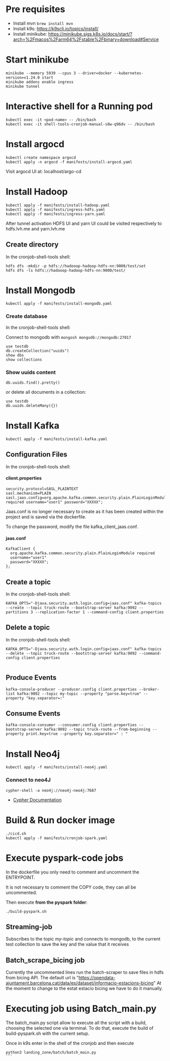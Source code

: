 # Pre requisites
- Install mvn `brew install mvn`
- Install k9s: https://k9scli.io/topics/install/
- Install minikube: https://minikube.sigs.k8s.io/docs/start/?arch=%2Fmacos%2Farm64%2Fstable%2Fbinary+download#Service

# Start minikube
```
minikube --memory 5939 --cpus 3 --driver=docker --kubernetes-version=v1.24.0 start
minikube addons enable ingress
minikube tunnel
```

# Interactive shell for a Running pod
```
kubectl exec -it <pod-name> -- /bin/bash
kubectl exec -it shell-tools-cronjob-manual-s8w-q96dv -- /bin/bash
```

# Install argocd
```
kubectl create namespace argocd
kubectl apply -n argocd -f manifests/install-argocd.yaml
```
Visit argocd UI at: localhost/argo-cd

# Install Hadoop
```
kubectl apply -f manifests/install-hadoop.yaml
kubectl apply -f manifests/ingress-hdfs.yaml
kubectl apply -f manifests/ingress-yarn.yaml
```
After tunnel activation HDFS UI and yarn UI could be visited respectively to hdfs.lvh.me and yarn.lvh.me

## Create directory

In the cronjob-shell-tools shell: 
```
hdfs dfs -mkdir -p hdfs://hadooop-hadoop-hdfs-nn:9000/test/set
hdfs dfs -ls hdfs://hadooop-hadoop-hdfs-nn:9000/test/
```

# Install Mongodb
```
kubectl apply -f manifests/install-mongodb.yaml
```

### Create database

In the cronjob-shell-tools shell: 

Connect to mongodb with `mongosh mongodb://mongodb:27017`

```
use testdb
db.createCollection("uuids")
show dbs
show collections
```

### Show uuids content
```
db.uuids.find().pretty()
```
or delete all documents in a collection:

```
use testdb
db.uuids.deleteMany({})
```

# Install Kafka
```
kubectl apply -f manifests/install-kafka.yaml
```

## Configuration Files

In the cronjob-shell-tools shell:

#### client.properties
```
security.protocol=SASL_PLAINTEXT
sasl.mechanism=PLAIN
sasl.jaas.config=org.apache.kafka.common.security.plain.PlainLoginModule required username="user1" password="XXXXX";
```
Jaas.conf is no longer necessary to create as it has been created within the project and is saved via the dockerfile.

To change the password, modify the file kafka_client_jaas.conf.

#### jaas.conf
```
KafkaClient {
  org.apache.kafka.common.security.plain.PlainLoginModule required
  username="user1"
  password="XXXXX";
};
```

## Create a topic
In the cronjob-shell-tools shell:
```
KAFKA_OPTS="-Djava.security.auth.login.config=jaas.conf" kafka-topics --create --topic truck-route --bootstrap-server kafka:9092 --partitions 3 --replication-factor 1 --command-config client.properties
```
## Delete a topic
In the cronjob-shell-tools shell:
```
KAFKA_OPTS="-Djava.security.auth.login.config=jaas.conf" kafka-topics --delete --topic truck-route --bootstrap-server kafka:9092 --command-config client.properties


```

## Produce Events
```
kafka-console-producer --producer.config client.properties --broker-list kafka:9092 --topic my-topic --property "parse.key=true" --property "key.separator=:"
```

## Consume Events
```
kafka-console-consumer --consumer.config client.properties --bootstrap-server kafka:9092 --topic truck-route --from-beginning --property print.key=true --property key.separator=" : "
```

# Install Neo4j
```
kubectl apply -f manifests/install-neo4j.yaml
```

### Connect to neo4J
```
cypher-shell -a neo4j://neo4j-neo4j:7687
```

* [Cypher Documentation](https://neo4j.com/docs/operations-manual/current/tools/cypher-shell/)

# Build & Run docker image
```
./cicd.sh
kubectl apply -f manifests/cronjob-spark.yaml
```

# Execute pyspark-code jobs

In the dockerfile you only need to comment and uncomment the ENTRYPOINT.

It is not necessary to comment the COPY code, they can all be uncommented.


Then execute **from the pyspark folder**: 

````
./build-pyspark.sh
````

## Streaming-job
Subscribes to the topic *my-topic* and connects to mongodb, to the current test collection to save the key and the value that it receives


## Batch_scrape_bicing job
Currently the uncommented lines run the batch-scraper to save files in hdfs from bicing API. 
The default url is "https://opendata-ajuntament.barcelona.cat/data/es/dataset/informacio-estacions-bicing"
At the moment to change to the estat estacio bicing we have to do it manually. 

# Executing job using Batch_main.py

The batch_main.py script allow to execute all the script with a build, choosing the selected one via terminal. 
To do that, execute the build of build-pyspark.sh with the current setup.

Once in k9s enter in the shell of the cronjob and then execute 

````
python3 landing_zone/batch/batch_main.py
```

